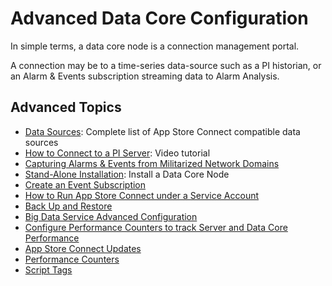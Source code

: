 # Advanced Data Core Configuration

In simple terms, a data core node is a connection management portal.

A connection may be to a time-series data-source such as a PI historian,
or an Alarm & Events subscription streaming data to Alarm Analysis.

## Advanced Topics

  - [Data Sources](../data_core/data_sources.md): Complete list of App
    Store Connect compatible data sources
  - [How to Connect to a PI Server](https://youtu.be/cajhDd7Ughg?t=243):
    Video tutorial
  - [Capturing Alarms & Events from Militarized Network
    Domains](../alarm_analysis/resilient_data_transfer.md)
  - [Stand-Alone Installation](../data_core/stand-alone_installation.md):
    Install a Data Core Node
  - [Create an Event Subscription](../data_core/event_subscription.md)
  - [How to Run App Store Connect under a Service
    Account](../data_core/how_to_run_app_store_connect_under_a_service_account.md)
  - [Back Up and
    Restore](../app_store_connect/back_up_and_restore)
  - [Big Data Service Advanced
    Configuration](../big_data_service/big_data_service_advanced_configuration.md)
  - [Configure Performance Counters to track Server and Data Core
    Performance](../data_core/performance_counters.md)
  - [App Store Connect
    Updates](../data_core/app_store_connect_updates.md)
  - [Performance Counters](../data_core/performance_counters.md)
  - [Script Tags](../data_core/script_tags.md)
